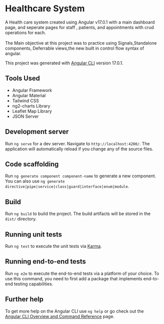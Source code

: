 # Healthcare System

A Health care system created using Angular v17.0.1 with a main dashboard page, and seperate pages for staff , patients, and appointments with crud operations for each. <br> <br> The Main objective at this project was to practice using Signals,Standalone components, Deferrable views,the new built in control flow syntax of angular.

This project was generated with [Angular CLI](https://github.com/angular/angular-cli) version 17.0.1.

## Tools Used
- Angular Framework
- Angular Material
- Tailwind CSS
- ng2-charts Library
- Leaflet Map Library
- JSON Server

## Development server

Run `ng serve` for a dev server. Navigate to `http://localhost:4200/`. The application will automatically reload if you change any of the source files.

## Code scaffolding

Run `ng generate component component-name` to generate a new component. You can also use `ng generate directive|pipe|service|class|guard|interface|enum|module`.

## Build

Run `ng build` to build the project. The build artifacts will be stored in the `dist/` directory.

## Running unit tests

Run `ng test` to execute the unit tests via [Karma](https://karma-runner.github.io).

## Running end-to-end tests

Run `ng e2e` to execute the end-to-end tests via a platform of your choice. To use this command, you need to first add a package that implements end-to-end testing capabilities.

## Further help

To get more help on the Angular CLI use `ng help` or go check out the [Angular CLI Overview and Command Reference](https://angular.io/cli) page.
